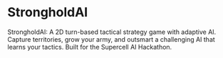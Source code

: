 # StrongholdAI
StrongholdAI: A 2D turn-based tactical strategy game with adaptive AI. Capture territories, grow your army, and outsmart a challenging AI that learns your tactics. Built for the Supercell AI Hackathon.

